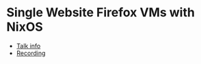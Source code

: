 # Single Website Firefox VMs with NixOS

* [Talk info](https://talks.nixcon.org/nixcon-2023/talk/SERXWP/)
* [Recording](https://media.ccc.de/v/nixcon-2023-34898-single-website-firefox-vms-with-nixos)
